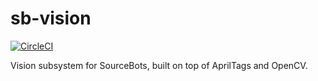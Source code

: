 sb-vision
=========

[![CircleCI](https://circleci.com/gh/sourcebots/sb-vision.svg?style=shield)](https://circleci.com/gh/sourcebots/sb-vision)

Vision subsystem for SourceBots, built on top of AprilTags and OpenCV.
